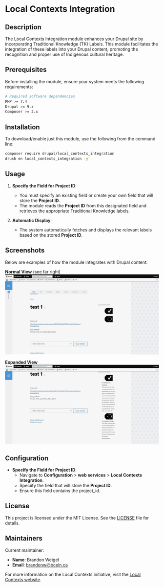 # Local Contexts Integration

## Description

The Local Contexts Integration module enhances your Drupal site by incorporating Traditional Knowledge (TK) Labels. This module facilitates the integration of these labels into your Drupal content, promoting the recognition and proper use of Indigenous cultural heritage.

## Prerequisites

Before installing the module, ensure your system meets the following requirements:

```bash
# Required software dependencies
PHP >= 7.4
Drupal >= 9.x
Composer >= 2.x
```

## Installation

To download/enable just this module, use the following from the command line:

```bash
composer require drupal/local_contexts_integration
drush en local_contexts_integration -y
```

## Usage

1. **Specify the Field for Project ID**:
   - You must specify an existing field or create your own field that will store the **Project ID**.
   - The module reads the **Project ID** from this designated field and retrieves the appropriate Traditional Knowledge labels.

2. **Automatic Display**:
   - The system automatically fetches and displays the relevant labels based on the stored **Project ID**.

## Screenshots

Below are examples of how the module integrates with Drupal content:

**Normal View** (see far right)
![Alt Text](templates/C4B0B2BB-DBE6-40F2-9FA1-921D4579A30E_1_201_a.jpeg)

**Expanded View**
![Alt Text](templates/2A7732E2-7DC2-4927-AA97-EC624180FABD_1_201_a.jpeg)

## Configuration

- **Specify the Field for Project ID**:
  - Navigate to **Configuration** > **web services** > **Local Contexts Integration**.
  - Speciify the field that will store the **Project ID**.
  - Ensure this field contains the project_id.

## License

This project is licensed under the MIT License. See the [LICENSE](https://www.gnu.org/licenses/old-licenses/gpl-2.0.txt) file for details.

## Maintainers

Current maintainer:

- **Name**: Brandon Weigel
- **Email**: <brandonw@bceln.ca>

For more information on the Local Contexts initiative, visit the [Local Contexts website](https://localcontexts.org/).
